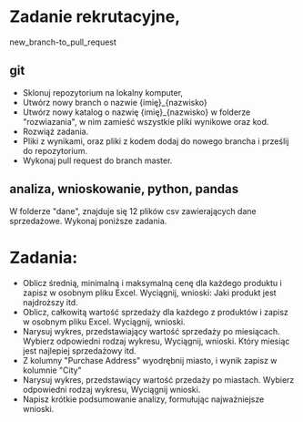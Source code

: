 # Zadanie rekrutacyjne, 

new_branch-to_pull_request

## git
  - Sklonuj repozytorium na lokalny komputer,
  - Utwórz nowy branch o nazwie {imię}_{nazwisko}
  - Utwórz nowy katalog o nazwię {imię}_{nazwisko} w folderze "rozwiazania", w nim zamieść wszystkie pliki wynikowe oraz kod.
  - Rozwiąż zadania.
  - Pliki z wynikami, oraz pliki z kodem dodaj do nowego brancha i prześlij do repozytorium.
  - Wykonaj pull request do branch master.

## analiza, wnioskowanie, python, pandas

W folderze "dane", znajduje się 12 plików csv zawierających dane sprzedażowe.
Wykonaj poniższe zadania.

# Zadania:
- Oblicz średnią, minimalną i maksymalną cenę dla każdego produktu i zapisz w osobnym pliku Excel. Wyciągnij, wnioski: Jaki produkt jest najdroższy itd.
- Oblicz, całkowitą wartość sprzedaży dla każdego z produktów i zapisz w osobnym pliku Excel. Wyciągnij, wnioski.
- Narysuj wykres, przedstawiający wartość sprzedaży po miesiącach. Wybierz odpowiedni rodzaj wykresu, Wyciągnij, wnioski. Który miesiąc jest najlepiej sprzedażowy itd.
- Z kolumny "Purchase Address" wyodrębnij miasto, i wynik zapisz w kolumnie "City"
- Narysuj wykres, przedstawiący wartość przedaży po miastach. Wybierz odpowiedni rodzaj wykresu, Wyciągnij wnioski.
- Napisz krótkie podsumowanie analizy, formułując najważniejsze wnioski.

